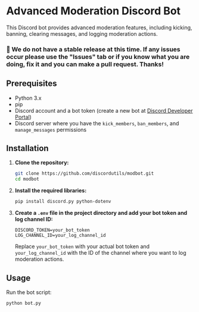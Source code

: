 # Advanced Moderation Discord Bot

This Discord bot provides advanced moderation features, including kicking, banning, clearing messages, and logging moderation actions.

### 👀 We do not have a stable release at this time. If any issues occur please use the "Issues" tab or if you know what you are doing, fix it and you can make a pull request. Thanks!

## Prerequisites

- Python 3.x
- pip
- Discord account and a bot token (create a new bot at [Discord Developer Portal](https://discord.com/developers/applications))
- Discord server where you have the `kick_members`, `ban_members`, and `manage_messages` permissions

## Installation

1. **Clone the repository:**
    ```bash
    git clone https://github.com/discordutils/modbot.git
    cd modbot
    ```

2. **Install the required libraries:**
    ```bash
    pip install discord.py python-dotenv
    ```

3. **Create a `.env` file in the project directory and add your bot token and log channel ID:**
    ```env
    DISCORD_TOKEN=your_bot_token
    LOG_CHANNEL_ID=your_log_channel_id
    ```
    Replace `your_bot_token` with your actual bot token and `your_log_channel_id` with the ID of the channel where you want to log moderation actions.

## Usage

Run the bot script:
```bash
python bot.py
